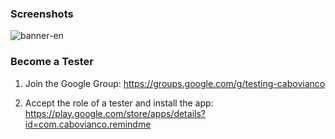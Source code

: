 ### Screenshots
![banner-en](https://github.com/user-attachments/assets/897778c6-56a1-4ba5-a0d9-76a48c77b156)


### Become a Tester

1. Join the Google Group:
   https://groups.google.com/g/testing-cabovianco

2. Accept the role of a tester and install the app:
   https://play.google.com/store/apps/details?id=com.cabovianco.remindme
